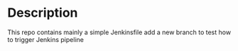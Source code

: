 # Description

This repo contains mainly a simple Jenkinsfile
add a new branch to test how to trigger Jenkins pipeline
